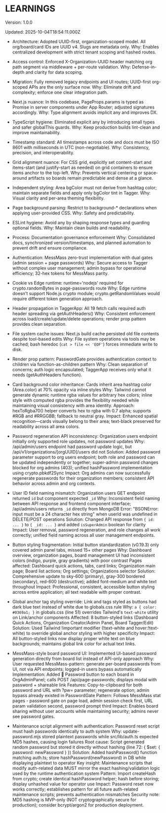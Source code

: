 # LEARNINGS

Version: 1.0.0

Updated: 2025-10-04T18:54:11.000Z

- Architecture: Adopted UUID-first, organization-scoped model. All org/board/card IDs are UUID v4. Slugs are metadata only.
  Why: Enables centralized development with strict tenant scoping and hashed routes.
- Access control: Enforced X-Organization-UUID header matching org path segment via middleware + per-route validation.
  Why: Defense-in-depth and clarity for data scoping.
- Migration: Fully removed legacy endpoints and UI routes; UUID-first org-scoped APIs are the only surface now.
  Why: Eliminate drift and complexity; enforce one clear integration path.
- Next.js nuance: In this codebase, PageProps.params is typed as Promise in server components under App Router; adjusted signatures accordingly.
  Why: Type alignment avoids implicit any and improves DX.
- TypeScript hygiene: Eliminated explicit any by introducing small types and safer globalThis guards.
  Why: Keep production builds lint-clean and improve maintainability.
- Timestamp standard: All timestamps across code and docs must be ISO 8601 with milliseconds in UTC (non-negotiable).
  Why: Consistency, precision, and interoperability.
- Grid alignment nuance: For CSS grid, explicitly set content-start and items-start (and justify-start as needed) on grid containers to ensure items anchor to the top-left.
  Why: Prevents vertical centering or space-around artifacts so boards remain predictable and dense at a glance.

- Independent styling: Area bgColor must not derive from hashtag color; maintain separate fields and apply only bgColor tint in Tagger.
  Why: Visual clarity and per-area theming flexibility.
- Page background parsing: Restrict to background-* declarations when applying user-provided CSS.
  Why: Safety and predictability.
- ESLint hygiene: Avoid any by shaping response types and guarding optional fields.
  Why: Maintain clean builds and readability.

- Process: Documentation governance enforcement
  Why: Consolidated docs, synchronized version/timestamps, and planned automation to prevent drift and ensure compliance.

- Authentication: MessMass zero-trust implementation with dual gates (admin session + page passwords)
  Why: Secure access to Tagger without complex user management; admin bypass for operational efficiency; 32-hex tokens for MessMass parity.
- Cookie vs Edge runtime: runtime='nodejs' required for crypto.randomBytes in page-passwords route
  Why: Edge runtime doesn't support Node.js crypto module; crypto.getRandomValues would require different token generation approach.
- Header propagation in TaggerApp: All 19 fetch calls required auth header spreading via getAuthHeaders()
  Why: Consistent enforcement across load/create/update/delete operations; render prop pattern provides clean separation.
- File system cache issues: Next.js build cache persisted old file contents despite tool-based edits
  Why: File system operations via tools may be cached; bash heredoc (`cat > file << 'EOF'`) forces immediate write to disk.
- Render prop pattern: PasswordGate provides authentication context to children via function-as-children pattern
  Why: Clean separation of concerns; auth logic encapsulated; TaggerApp receives only what it needs (getAuthHeaders function).

- Card background color inheritance: Cards inherit area hashtag color (Area.color) at 70% opacity via inline styles
  Why: Tailwind cannot generate dynamic runtime rgba values for arbitrary hex colors; inline style with computed rgba provides the flexibility needed while maintaining visual consistency with area identity.
  Approach: hexToRgba70() helper converts hex to rgba with 0.7 alpha; supports #RGB and #RRGGBB; fallback to neutral gray.
  Impact: Enhanced spatial recognition—cards visually belong to their area; text-black preserved for readability across all area colors.

- Password regeneration API inconsistency: Organization users endpoint initially only supported role updates, not password updates
  Why: /api/admin/users endpoint had password update logic, but /api/v1/organizations/[orgUUID]/users did not
  Solution: Added password parameter support to org users endpoint; both role and password can be updated independently or together; super-admin password changes blocked for org admins (403); unified hashPassword implementation using crypto.pbkdf2Sync
  Impact: Org admins can now successfully regenerate passwords for their organization members; consistent API behavior across admin and org contexts.

- User ID field naming mismatch: Organization users GET endpoint returned `id` but component expected `_id`
  Why: Inconsistent field naming between API response and frontend component interface; /api/admin/users returns `_id` directly from MongoDB
  Error: "BSONError: input must be a 24 character hex string" when userId was undefined in DELETE/POST operations
  Solution: Changed API response from `{ id: ... }` to `{ _id: ... }` and added `isSuperAdmin` boolean for clarity
  Impact: User removal, password regeneration, and role changes all work correctly; unified field naming across all user management endpoints.

- Button styling fragmentation: Initial button standardization (v0.19.3) only covered admin panel tabs, missed 15+ other pages
  Why: Dashboard overview, organization pages, board management UI had inconsistent colors (indigo, purple, gray gradients) with poor contrast
  Pages affected: Dashboard quick actions, tabs, card links; Organization main page; Board list actions; Org settings; Organizations selector
  Solution: Comprehensive update to sky-600 (primary), gray-300 bordered (secondary), red-600 (destructive); added font-medium and white text throughout
  Impact: Professional, consistent, accessible button styling across entire application; all text readable with proper contrast.

- Global anchor tag styling override: Link and <a> tags styled as buttons had dark blue text instead of white due to globals.css rule
  Why: `a { color: #0369a1; }` in globals.css (line 51) overrides Tailwind's `text-white` utility on Link/anchor components
  Affected: 8 button-styled links (Dashboard Quick Actions, Organization Creator/Admin Panel, Board Tagger/Edit)
  Solution: Used Tailwind !important modifier (!text-white and hover:!text-white) to override global anchor styling with higher specificity
  Impact: All button-styled links now display proper white text on blue backgrounds; maintains global link color for actual text links.

- MessMass-style board password UI: Implemented UI-based password generation directly from board list instead of API-only approach
  Why: User requested MessMass-pattern: generate per-board passwords from UI, not via API endpoints; logged-in users bypass automatically
  Implementation: Added 🔑 Password button to each board in OrgAdminPanel; calls POST /api/page-passwords; displays modal with password + shareable link
  Features: Copy-to-clipboard for both password and URL with ?pw= parameter; regenerate option; admin bypass already existed in PasswordGate
  Pattern: Follows MessMass stat pages - password gate on page load, admin session check first, URL param validation second, password prompt third
  Impact: Enables board sharing without user accounts while maintaining security; admins never see password gates.

- Maintenance script alignment with authentication: Password reset script must hash passwords identically to auth system
  Why: update-password.mjs stored plaintext passwords while src/lib/auth.ts expected MD5 hashes, causing login failures
  Root cause: Script generated random password but stored it directly without hashing (line 72: { $set: { password: newPassword } })
  Solution: Added hashPassword() function matching auth.ts; store hashPassword(newPassword) in DB while displaying plaintext to operator
  Key insight: Maintenance scripts that modify auth-related data MUST mirror the exact hashing/validation logic used by the runtime authentication system
  Pattern: Import createHash from crypto; create identical hashPassword helper; hash before storing; display unhashed value for operator use
  Impact: Password reset now works correctly; establishes pattern for all future auth-related maintenance scripts; prevents authentication mismatches
  Security note: MD5 hashing is MVP-only (NOT cryptographically secure for production); consider bcrypt/argon2 for production deployment.
